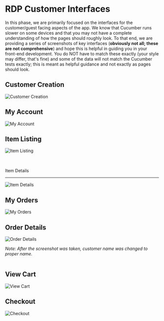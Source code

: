 # RDP Customer Interfaces

In this phase, we are primarily focused on the interfaces for the customer/guest facing aspects of the app. We know that Cucumber runs slower on some devices and that you may not have a complete understanding of how the pages should roughly look. To that end, we are providing a series of screenshots of key interfaces (**obviously not all; these are not comprehensive**) and hope this is helpful in guiding you in your front-end development. You do NOT have to match these exactly (your style may differ, that's fine) and some of the data will not match the Cucumber tests exactly; this is meant as helpful guidance and not exactly as pages should look.

## Customer Creation

![Customer Creation](https://i.imgur.com/dcao2ky.png)

## My Account

![My Account](https://i.imgur.com/vlHJji0.png)

## Item Listing

![Item Listing](https://i.imgur.com/28ZiEBK.png)

<br /><br />
Item Details

---

![Item Details](https://i.imgur.com/QcNF9PB.png)

## My Orders

![My Orders](https://i.imgur.com/r9XLq1m.png)

## Order Details

![Order Details](https://i.imgur.com/M1kzh8E.png)

_Note: After the screenshot was taken, customer name was changed to proper name._
<br /><br />

## View Cart

![View Cart](https://i.imgur.com/4Ec3LyZ.png)

## Checkout

![Checkout](https://i.imgur.com/KARJqU0.png)
